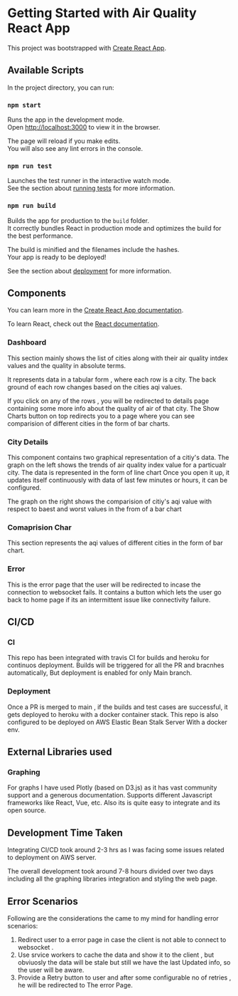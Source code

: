 # Getting Started with Air Quality React App

This project was bootstrapped with [Create React App](https://github.com/facebook/create-react-app).

## Available Scripts

In the project directory, you can run:

### `npm start`

Runs the app in the development mode.\
Open [http://localhost:3000](http://localhost:3000) to view it in the browser.

The page will reload if you make edits.\
You will also see any lint errors in the console.

### `npm run test`

Launches the test runner in the interactive watch mode.\
See the section about [running tests](https://facebook.github.io/create-react-app/docs/running-tests) for more information.

### `npm run build`

Builds the app for production to the `build` folder.\
It correctly bundles React in production mode and optimizes the build for the best performance.

The build is minified and the filenames include the hashes.\
Your app is ready to be deployed!

See the section about [deployment](https://facebook.github.io/create-react-app/docs/deployment) for more information.


## Components

You can learn more in the [Create React App documentation](https://facebook.github.io/create-react-app/docs/getting-started).

To learn React, check out the [React documentation](https://reactjs.org/).

### Dashboard

This section mainly shows the list of cities along with their air quality intdex values and the quality in absolute terms.

  It represents data in a tabular form , where each row is a city. The back ground of each row changes based on the cities aqi values.
  
  If you click on any of the rows , you will be redirected to details page containing some more info about the quality of air of that city.
  The Show Charts button on top redirects you to a page where you can see comparision of different cities in the form of bar charts.

### City Details

This component contains two graphical representation of a citiy's data. 
  The graph on the left shows the trends of air quality index value for a particualr city. The data is represented in the form of line chart
  Once you open it up, it updates itself continuously with data of last few minutes or hours, it can be configured.
  
  The graph on the right shows the comparision of citiy's aqi value with respect to baest and worst values in the from of a bar chart

### Comaprision Char

This section represents the aqi values of different cities in the form of bar chart.

### Error

This is the error page that the user will be redirected to incase the connection to websocket fails.
It contains a button which lets the user go back to home page if its an intermittent issue like connectivity failure.

## CI/CD

### CI

This repo has been integrated with travis CI for builds and heroku for continuos deployment.
  Builds will be triggered for all the PR and bracnhes automatically, But deployment is enabled for only Main branch.
  

### Deployment

  Once a PR is merged to main , if the builds and test cases are successful, it gets deployed to heroku with a docker container stack.
  This repo is also configured to be deployed on AWS Elastic Bean Stalk Server With a docker env.

## External Libraries used
  
### Graphing
  For graphs I have used Plotly (based on D3.js) as it has vast community support and a generous documentation. Supports different Javascript 
   frameworks like React, Vue, etc. Also its is quite easy to integrate and its open source.

## Development Time Taken
  Integrating CI/CD took around 2-3 hrs as I was facing some issues related to deployment on AWS server.
  
  The overall development took around 7-8 hours divided over two days  including all the graphing libraries integration and styling the web page.
  
## Error Scenarios
  Following are the considerations the came to my mind for handling error scenarios:
  1.  Redirect user to a error page in case the client is not able to connect to websocket .
  2.  Use srvice workers to cache the data and show it to the client , but obviuosly the data will be stale but still we have the last Updated info, so the
      user will be aware.
  3.  Provide a Retry button to user and after some configurable no of retries , he will be redirected to The error Page.
